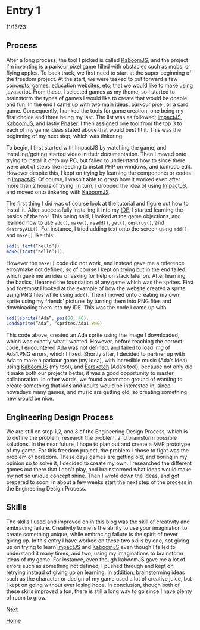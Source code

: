 # Entry 1

11/13/23

## Process

After a long process, the tool I picked is called [KaboomJS](https://kaboomjs.com/), and the project I'm inventing is a parkour pixel game filled with obstacles such as mobs, or flying apples. To back track, we first need to start at the super beginning of the freedom project. At the start, we were tasked to put forward a few concepts; games, education websites, etc; that we would like to make using javascript. From these, I selected games as my theme, so I started to brainstorm the types of games I would like to create that would be doable and fun.  In the end I came up with two main ideas, parkour pixel, or a card game. Consequently, I ranked the tools for game creation, one being my first choice and three being my last. The list was as followed; [ImpactJS](https://impactjs.com/), [KaboomJS](https://kaboomjs.com/), and lastly [Phaser](https://phaser.io/). I then assigned one tool from the top 3 to each of my game ideas stated above that would best fit it. This was the beginning of my next step, which was tinkering.

To begin, I first started with ImpactJS by watching the game, and installing/getting started video in their documentation.  Then I moved onto trying to install it onto my PC, but failed to understand how to since there were alot of steps like needing to install PHP on windows, and komodo edit. However despite this, I kept on trying by learning the components or codes in [ImpactJS](https://impactjs.com/). Of course, I wasn't able to grasp how it worked even after more than 2 hours of trying. In turn, I dropped the idea of using [ImpactJS](https://impactjs.com/), and moved onto tinkering with [KaboomJS](https://kaboomjs.com/).

The first thing I did was of course look at the tutorial and figure out how to install it. After successfully installing it into my [IDE](cs50.dev), I started learning the basics of the tool. This being said, I looked at the game objections, and learned how to use `add()`, `make()`, `readd()`, `get()`, `destroy()`, and `destroyALL()`. For instance, I tried adding text onto the screen using `add()` and `make()` like this:

```js
add([ text(“hello”])
make([text(“hello”)]).
```
However the `make()` code did not work, and instead gave me a reference error/make not defined, so of course I kept on trying but in the end failed, which gave me an idea of asking for help on slack later on. After learning the basics, I learned the foundation of any game which was the sprites. First and foremost I looked at the example of how the website created a sprite using PNG files while using `add()`. Then I moved onto creating my own sprite using my friends' pictures by turning them into PNG files and downloading them into my IDE. This was the code I came up with

```js
add([sprite(“Ada”, pos(80, 40).
LoadSprite(“Ada”, “sprites/Ada1.PNG)
```

This code above, created an Ada sprite using the image I downloaded, which was exactly what I wanted. However, before reaching the correct code, I encountered Ada was not defined, and failed to load img of Ada1.PNG errors, which I fixed. Shortly after, I decided to partner up with Ada to make a parkour game (my idea), with incredible music (Ada’s idea) using [KaboomJS](https://kaboomjs.com/) (my tool), and [Earsketch](http://earsketch.gatech.edu/landing/#/) (Ada’s tool), because not only did it make both our projects better, it was a good opportunity to master collaboration. In other words, we found a common ground of wanting to create something that kids and adults would be interested in, since nowadays many games, and music are getting old, so creating something new would be nice.

## Engineering Design Process

We are still on step 1,2, and 3 of the Engineering Design Process, which is to define the problem, research the problem, and brainstorm possible solutions. In the near future, I hope to plan out and create a MVP prototype of my game. For this freedom project, the problem I chose to fight was the problem of boredom. These days games are getting old, and boring in my opinion so to solve it, I decided to create my own. I researched the different games out there that I don't play, and brainstormed what ideas would make my not so unique concept shine. Then I wrote down the ideas, and got prepared to soon, in about a few weeks start the next step of the process in the Engineering Design Process.

## Skills

The skills I used and improved on in this blog was the skill of creativity and embracing failure. Creativity to me is the ability to use your imagination to create something unique, while embracing failure is the spirit of never giving up. In this entry I have worked on these two skills by one, not giving up on trying to learn [impactJS](https://impactjs.com/) and [KaboomJS](https://kaboomjs.com/) even though I failed to understand it many times, and two, using my imaginations to brainstorm ideas of my game. For instance, even though kaboomJS gave me a lot of errors such as something not defined, I pushed through and kept on retrying instead of giving up on learning. In addition, brainstorming ideas such as the character or design of my game used a lot of creative juice, but I kept on going without ever losing hope. In conclusion, though both of these skills improved a ton, there is still a long way to go since I have plenty of room to grow.


[Next](entry02.md)

[Home](../README.md)
